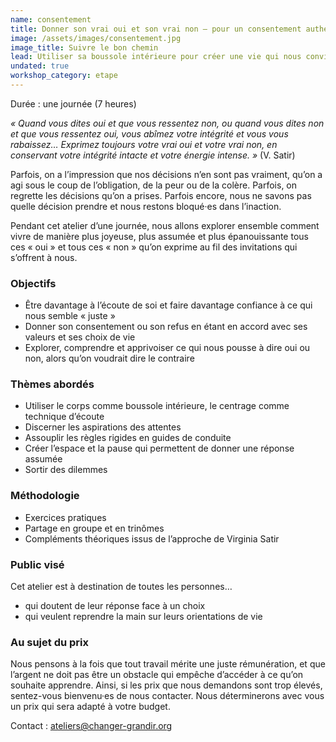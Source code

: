 ```yaml
---
name: consentement
title: Donner son vrai oui et son vrai non – pour un consentement authentique
image: /assets/images/consentement.jpg
image_title: Suivre le bon chemin
lead: Utiliser sa boussole intérieure pour créer une vie qui nous convient.
undated: true
workshop_category: etape
---
```


Durée : une journée (7 heures)

_« Quand vous dites oui et que vous ressentez non, ou quand vous dites non et
que vous ressentez oui, vous abîmez votre intégrité et vous vous
rabaissez… Exprimez toujours votre vrai oui et votre vrai non, en conservant
votre intégrité intacte et votre énergie intense. »_ (V. Satir)

Parfois, on a l’impression que nos décisions n’en sont pas vraiment, qu’on a
agi sous le coup de l’obligation, de la peur ou de la colère. Parfois, on
regrette les décisions qu’on a prises. Parfois encore, nous ne savons pas
quelle décision prendre et nous restons bloqué·es dans l’inaction.

Pendant cet atelier d’une journée, nous allons explorer ensemble comment vivre
de manière plus joyeuse, plus assumée et plus épanouissante tous ces « oui » et
tous ces « non » qu’on exprime au fil des invitations qui s’offrent à nous.


### Objectifs

- Être davantage à l’écoute de soi et faire davantage confiance à ce qui nous
  semble « juste »
- Donner son consentement ou son refus en étant en accord avec ses valeurs et
  ses choix de vie
- Explorer, comprendre et apprivoiser ce qui nous pousse à dire oui ou non,
  alors qu’on voudrait dire le contraire


### Thèmes abordés

- Utiliser le corps comme boussole intérieure, le centrage comme technique
  d’écoute
- Discerner les aspirations des attentes
- Assouplir les règles rigides en guides de conduite
- Créer l’espace et la pause qui permettent de donner une réponse assumée
- Sortir des dilemmes

### Méthodologie

- Exercices pratiques
- Partage en groupe et en trinômes
- Compléments théoriques issus de l’approche de Virginia Satir


### Public visé

Cet atelier est à destination de toutes les personnes…
- qui doutent de leur réponse face à un choix
- qui veulent reprendre la main sur leurs orientations de vie


### Au sujet du prix

Nous pensons à la fois que tout travail mérite une juste rémunération, et que
l’argent ne doit pas être un obstacle qui empêche d’accéder à ce qu’on souhaite
apprendre. Ainsi, si les prix que nous demandons sont trop élevés, sentez-vous
bienvenu·es de nous contacter. Nous déterminerons avec vous un prix qui sera
adapté à votre budget.

Contact : [ateliers@changer-grandir.org](mailto:ateliers@changer-grandir.org)
